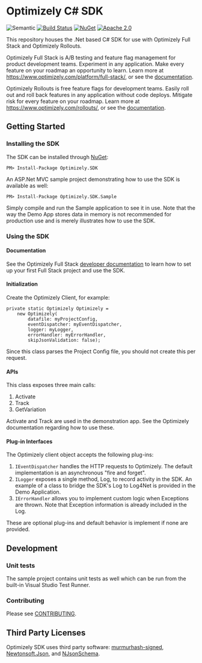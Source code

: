 # Optimizely C# SDK
![Semantic](https://img.shields.io/badge/sem-ver-lightgrey.svg?style=plastic)
[![Build Status](https://travis-ci.org/optimizely/csharp-sdk.svg?branch=master)](https://travis-ci.org/optimizely/csharp-sdk)
[![NuGet](https://img.shields.io/nuget/v/Optimizely.SDK.svg?style=plastic)](https://www.nuget.org/packages/Optimizely.SDK/)
[![Apache 2.0](https://img.shields.io/github/license/nebula-plugins/gradle-extra-configurations-plugin.svg)](http://www.apache.org/licenses/LICENSE-2.0)

This repository houses the .Net based C# SDK for use with Optimizely Full Stack and Optimizely Rollouts.

Optimizely Full Stack is A/B testing and feature flag management for product development teams. Experiment in any application. Make every feature on your roadmap an opportunity to learn. Learn more at https://www.optimizely.com/platform/full-stack/, or see the [documentation](https://docs.developers.optimizely.com/full-stack/docs).

Optimizely Rollouts is free feature flags for development teams. Easily roll out and roll back features in any application without code deploys. Mitigate risk for every feature on your roadmap. Learn more at https://www.optimizely.com/rollouts/, or see the [documentation](https://docs.developers.optimizely.com/rollouts/docs).

## Getting Started

### Installing the SDK

The SDK can be installed through [NuGet](https://www.nuget.org):

```
PM> Install-Package Optimizely.SDK
```

An ASP.Net MVC sample project demonstrating how to use the SDK is available as well:

```
PM> Install-Package Optimizely.SDK.Sample
```

Simply compile and run the Sample application to see it in use.
Note that the way the Demo App stores data in memory is not recommended for production use
and is merely illustrates how to use the SDK.

### Using the SDK

#### Documentation

See the Optimizely Full Stack [developer documentation](https://developers.optimizely.com/x/solutions/sdks/reference/?language=csharp) to learn how to set up your first Full Stack project and use the SDK.

#### Initialization

Create the Optimizely Client, for example:

```
private static Optimizely Optimizely =
    new Optimizely(
        datafile: myProjectConfig,
        eventDispatcher: myEventDispatcher,
        logger: myLogger,
        errorHandler: myErrorHandler,
        skipJsonValidation: false);
```

Since this class parses the Project Config file, you should not create this per request.

#### APIs

This class exposes three main calls:
1. Activate
2. Track
3. GetVariation

Activate and Track are used in the demonstration app.  See the Optimizely documentation regarding how to use these.

#### Plug-in Interfaces

The Optimizely client object accepts the following plug-ins:
1. `IEventDispatcher` handles the HTTP requests to Optimizely.  The default implementation is an asynchronous "fire and forget".
2. `ILogger` exposes a single method, Log, to record activity in the SDK.  An example of a class to bridge the SDK's Log to Log4Net is provided in the Demo Application.
3. `IErrorHandler` allows you to implement custom logic when Exceptions are thrown.  Note that Exception information is already included in the Log.

These are optional plug-ins and default behavior is implement if none are provided.

## Development

### Unit tests

The sample project contains unit tests as well which can be run from the built-in Visual Studio Test Runner.

### Contributing

Please see [CONTRIBUTING](CONTRIBUTING.md).

## Third Party Licenses

Optimizely SDK uses third party software:
[murmurhash-signed](https://www.nuget.org/packages/murmurhash-signed/),
[Newtonsoft.Json](https://www.nuget.org/packages/Newtonsoft.Json/), and
[NJsonSchema](https://www.nuget.org/packages/NJsonSchema/).
